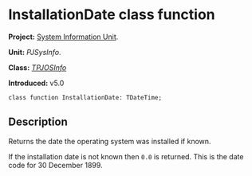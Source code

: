 <a href='Hidden comment: 
$Rev$
$Date$
'></a>

# InstallationDate class function #

**Project:** [System Information Unit](SystemInformationUnit.md).

**Unit:** _PJSysInfo_.

**Class:** _[TPJOSInfo](TPJOSInfo.md)_

**Introduced:** v5.0

```
class function InstallationDate: TDateTime;
```

## Description ##

Returns the date the operating system was installed if known.

If the installation date is not known then `0.0` is returned. This is the date code for 30 December 1899.